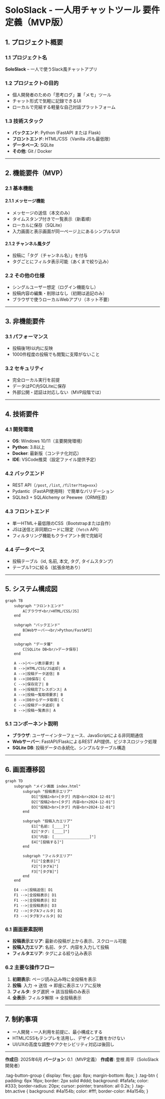 # SoloSlack - 一人用チャットツール 要件定義（MVP版）

## 1. プロジェクト概要

### 1.1 プロジェクト名

**SoloSlack** – 一人で使うSlack風チャットアプリ

### 1.2 プロジェクトの目的

* 個人開発者のための「思考ログ」兼「メモ」ツール
* チャット形式で気軽に記録できるUI
* ローカルで完結する軽量な自己対話プラットフォーム

### 1.3 技術スタック

* **バックエンド**: Python (FastAPI または Flask)
* **フロントエンド**: HTML/CSS（Vanilla JSも最低限）
* **データベース**: SQLite
* **その他**: Git / Docker

---

## 2. 機能要件（MVP）

### 2.1 基本機能

#### 2.1.1 メッセージ機能

* メッセージの送信（本文のみ）
* タイムスタンプ付きで一覧表示（新着順）
* ローカルに保存（SQLite）
* 入力画面と表示画面が同一ページ上にあるシンプルなUI

#### 2.1.2 チャンネル風タグ

* 投稿に「タグ（チャンネル名）」を付与
* タグごとにフィルタ表示可能（あくまで絞り込み）

### 2.2 その他の仕様

* シングルユーザー想定（ログイン機能なし）
* 投稿内容の編集・削除はなし（初期は追記のみ）
* ブラウザで使うローカルWebアプリ（ネット不要）

---

## 3. 非機能要件

### 3.1 パフォーマンス

* 投稿後1秒以内に反映
* 1000件程度の投稿でも閲覧に支障がないこと

### 3.2 セキュリティ

* 完全ローカル実行を前提
* データはPC内SQLiteに保存
* 外部公開・認証は対応しない（MVP段階では）

---

## 4. 技術要件

### 4.1 開発環境

* **OS**: Windows 10/11（主要開発環境）
* **Python**: 3.8以上
* **Docker**: 最新版（コンテナ化対応）
* **IDE**: VSCode推奨（設定ファイル提供予定）

### 4.2 バックエンド

* REST API（`/post`, `/list`, `/filter?tag=xxx`）
* Pydantic（FastAPI使用時）で簡単なバリデーション
* SQLite3 + SQLAlchemy or Peewee（ORM任意）

### 4.3 フロントエンド

* 単一HTML＋最低限のCSS（Bootstrapまたは自作）
* JSは送信と非同期ロードに限定（`fetch` API）
* フィルタリング機能もクライアント側で完結可

### 4.4 データベース

* 投稿テーブル（id, 名前, 本文, タグ, タイムスタンプ）
* テーブル1つに絞る（拡張余地あり）

---

## 5. システム構成図

```mermaid
graph TB
    subgraph "フロントエンド"
        A[ブラウザ<br/>HTML/CSS/JS]
    end
    
    subgraph "バックエンド"
        B[Webサーバー<br/>Python/FastAPI]
    end
    
    subgraph "データ層"
        C[SQLite DB<br/>データ保存]
    end
    
    A -->|ページ表示要求| B
    B -->|HTML/CSS/JS返却| A
    A -->|投稿データ送信| B
    B -->|DB保存| C
    C -->|保存完了| B
    B -->|投稿完了レスポンス| A
    A -->|投稿一覧取得要求| B
    B -->|DBからデータ取得| C
    C -->|投稿データ返却| B
    B -->|投稿一覧表示| A
```

### 5.1 コンポーネント説明

* **ブラウザ**: ユーザーインターフェース、JavaScriptによる非同期通信
* **Webサーバー**: FastAPI/FlaskによるREST API提供、ビジネスロジック処理
* **SQLite DB**: 投稿データの永続化、シンプルなテーブル構造

---

## 6. 画面遷移図

```mermaid
graph TD
    subgraph "メイン画面 index.html"
        subgraph "投稿表示エリア"
            D1["投稿1<br>[タグ] 内容<br>2024-12-01"]
            D2["投稿2<br>[タグ] 内容<br>2024-12-01"]
            D3["投稿3<br>[タグ] 内容<br>2024-12-01"]
        end
        
        subgraph "投稿入力エリア"
            E1["名前: [____]"]
            E2["タグ: [____]"]
            E3["内容: [________________]"]
            E4["[投稿する]"]
        end
        
        subgraph "フィルタエリア"
            F1["[全表示]"]
            F2["[タグA]"]
            F3["[タグB]"]
        end
    end
    
    E4 -->|投稿送信| D1
    F1 -->|全投稿表示| D1
    F1 -->|全投稿表示| D2
    F1 -->|全投稿表示| D3
    F2 -->|タグAフィルタ| D1
    F3 -->|タグBフィルタ| D2
```

### 6.1 画面要素説明

* **投稿表示エリア**: 最新の投稿が上から表示、スクロール可能
* **投稿入力エリア**: 名前、タグ、内容を入力して投稿
* **フィルタエリア**: タグによる絞り込み表示

### 6.2 主要な操作フロー

1. **初期表示**: ページ読み込み時に全投稿を表示
2. **投稿**: 入力 → 送信 → 即座に表示エリアに反映
3. **フィルタ**: タグ選択 → 該当投稿のみ表示
4. **全表示**: フィルタ解除 → 全投稿表示

---

## 7. 制約事項

* 一人開発・一人利用を前提に、最小構成とする
* HTML/CSSもテンプレを活用し、デザイン工数をかけない
* UI/UXの高度な調整やアクセシビリティ対応は後回し

---

**作成日**: 2025年6月
**バージョン**: 0.1（MVP定義）
**作成者**: 登根 周平（SoloSlack 開発者）

.tag-button-group {
  display: flex;
  gap: 8px;
  margin-bottom: 8px;
}
.tag-btn {
  padding: 6px 16px;
  border: 2px solid #ddd;
  background: #fafafa;
  color: #333;
  border-radius: 20px;
  cursor: pointer;
  transition: all 0.2s;
}
.tag-btn.active {
  background: #4a154b;
  color: #fff;
  border-color: #4a154b;
}